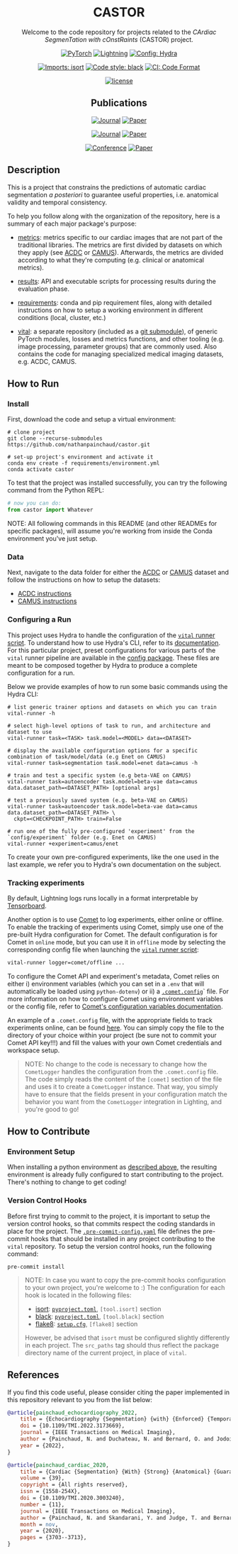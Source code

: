 <div align="center">

# CASTOR

Welcome to the code repository for projects related to the *CArdiac SegmenTation with cOnstRaints* (CASTOR) project.

<a href="https://pytorch.org/get-started/locally/"><img alt="PyTorch" src="https://img.shields.io/badge/PyTorch-ee4c2c?logo=pytorch&logoColor=white"></a>
<a href="https://pytorchlightning.ai/"><img alt="Lightning" src="https://img.shields.io/badge/-Lightning-792ee5?logo=pytorchlightning&logoColor=white"></a>
<a href="https://hydra.cc/"><img alt="Config: Hydra" src="https://img.shields.io/badge/Config-Hydra-89b8cd"></a>

[![Imports: isort](https://img.shields.io/badge/%20imports-isort-%231674b1?style=flat&labelColor=ef8336)](https://pycqa.github.io/isort/)
[![Code style: black](https://img.shields.io/badge/code%20style-black-000000.svg)](https://github.com/psf/black)
[![CI: Code Format](https://github.com/nathanpainchaud/castor/actions/workflows/code-format.yml/badge.svg?branch=main)](https://github.com/nathanpainchaud/castor/actions/workflows/code-format.yml?query=branch%3Amain)

[![license](https://img.shields.io/badge/License-Apache%202.0-blue.svg)](https://github.com/nathanpainchaud/castor/blob/dev/LICENSE)

## Publications

[![Journal](http://img.shields.io/badge/IEEE%20TMI-2022-4b44ce.svg)](https://doi.org/10.1109/TMI.2022.3173669)
[![Paper](http://img.shields.io/badge/paper-arxiv.2112.02102-B31B1B.svg)](https://arxiv.org/abs/2112.02102)

[![Journal](http://img.shields.io/badge/IEEE%20TMI-2020-4b44ce.svg)](https://doi.org/10.1109/TMI.2020.3003240)
[![Paper](http://img.shields.io/badge/paper-arxiv.2006.08825-B31B1B.svg)](https://arxiv.org/abs/2006.08825)

[![Conference](http://img.shields.io/badge/MICCAI-2019-4b44ce.svg)](https://doi.org/10.1007/978-3-030-32245-8_70)
[![Paper](http://img.shields.io/badge/paper-arxiv.1907.02865-B31B1B.svg)](https://arxiv.org/abs/1907.02865)

</div>

## Description
This is a project that constrains the predictions of automatic cardiac segmentation *a posteriori* to guarantee useful
properties, i.e. anatomical validity and temporal consistency.

To help you follow along with the organization of the repository, here is a summary of each major package's purpose:

- [metrics](castor/metrics): metrics specific to our cardiac images that are not part of the
traditional libraries. The metrics are first divided by datasets on which they apply (see
[ACDC](castor/metrics/acdc) or [CAMUS](castor/metrics/camus)). Afterwards,
the metrics are divided according to what they're computing (e.g. clinical or anatomical metrics).

- [results](castor/results): API and executable scripts for processing results during the
evaluation phase.

- [requirements](requirements): conda and pip requirement files, along with detailed instructions on how to setup a
working environment in different conditions (local, cluster, etc.)

- [vital](https://github.com/nathanpainchaud/vital/tree/dev/vital): a separate repository (included as a
[git submodule](https://git-scm.com/book/en/v2/Git-Tools-Submodules)), of generic PyTorch modules, losses and metrics
functions, and other tooling (e.g. image processing, parameter groups) that are commonly used. Also contains the code
for managing specialized medical imaging datasets, e.g. ACDC, CAMUS.


## How to Run

### Install
First, download the code and setup a virtual environment:
```shell script
# clone project
git clone --recurse-submodules https://github.com/nathanpainchaud/castor.git

# set-up project's environment and activate it
conda env create -f requirements/environment.yml
conda activate castor
```
To test that the project was installed successfully, you can try the following command from the Python REPL:
```python
# now you can do:
from castor import Whatever
```
NOTE: All following commands in this README (and other READMEs for specific packages), will assume you're working from
inside the Conda environment you've just setup.

### Data
Next, navigate to the data folder for either the
[ACDC](https://github.com/nathanpainchaud/vital/tree/dev/vital/data/acdc) or
[CAMUS](https://github.com/nathanpainchaud/vital/tree/dev/vital/data/camus) dataset and follow the instructions on how
to setup the datasets:
- [ACDC instructions](https://github.com/nathanpainchaud/vital/blob/dev/vital/data/acdc/README.md#dataset-generator)
- [CAMUS instructions](https://github.com/nathanpainchaud/vital/blob/dev/vital/data/camus/README.md#cross-validation)

### Configuring a Run
This project uses Hydra to handle the configuration of the
[`vital` runner script](https://github.com/nathanpainchaud/vital/tree/dev/vital/vital/runner.py). To understand how to
use Hydra's CLI, refer to its [documentation](https://hydra.cc/docs/intro/). For this particular project, preset
configurations for various parts of the `vital` runner pipeline are available in the [config package](castor/config).
These files are meant to be composed together by Hydra to produce a complete configuration for a run.

Below we provide examples of how to run some basic commands using the Hydra CLI:
```shell script
# list generic trainer options and datasets on which you can train
vital-runner -h

# select high-level options of task to run, and architecture and dataset to use
vital-runner task=<TASK> task.model=<MODEL> data=<DATASET>

# display the available configuration options for a specific combination of task/model/data (e.g Enet on CAMUS)
vital-runner task=segmentation task.model=enet data=camus -h

# train and test a specific system (e.g beta-VAE on CAMUS)
vital-runner task=autoencoder task.model=beta-vae data=camus data.dataset_path=<DATASET_PATH> [optional args]

# test a previously saved system (e.g. beta-VAE on CAMUS)
vital-runner task=autoencoder task.model=beta-vae data=camus data.dataset_path=<DATASET_PATH> \
  ckpt=<CHECKPOINT_PATH> train=False

# run one of the fully pre-configured 'experiment' from the `config/experiment` folder (e.g. Enet on CAMUS)
vital-runner +experiment=camus/enet
```

To create your own pre-configured experiments, like the one used in the last example, we refer you to Hydra's own
documentation on the subject.

### Tracking experiments
By default, Lightning logs runs locally in a format interpretable by
[Tensorboard](https://www.tensorflow.org/tensorboard/).

Another option is to use [Comet](https://www.comet.ml/) to log experiments, either online or offline. To enable the
tracking of experiments using Comet, simply use one of the pre-built Hydra configuration for Comet. The default
configuration is for Comet in `online` mode, but you can use it in `offline` mode by selecting the corresponding config
file when launching the [`vital` runner script](https://github.com/nathanpainchaud/vital/tree/dev/vital/vital/runner.py):
```bash
vital-runner logger=comet/offline ...
```
To configure the Comet API and experiment's metadata, Comet relies on either i) environment variables (which you can set
in a `.env` that will automatically be loaded using `python-dotenv`) or ii) a [`.comet.config`](.comet.config)` file. For
more information on how to configure Comet using environment variables or the config file, refer to
[Comet's configuration variables documentation](https://www.comet.ml/docs/python-sdk/advanced/#comet-configuration-variables).

An example of a `.comet.config` file, with the appropriate fields to track experiments online, can be found
[here](.comet.config). You can simply copy the file to the directory of your choice within your project (be sure
not to commit your Comet API key!!!) and fill the values with your own Comet credentials and workspace setup.

> NOTE: No change to the code is necessary to change how the `CometLogger` handles the configuration from the
> `.comet.config` file. The code simply reads the content of the `[comet]` section of the file and uses it to create a
> `CometLogger` instance. That way, you simply have to ensure that the fields present in your configuration match the
> behavior you want from the `CometLogger` integration in Lighting, and you're good to go!

## How to Contribute

### Environment Setup
When installing a python environment as [described above](#install), the resulting environment is already fully
configured to start contributing to the project. There's nothing to change to get coding!

### Version Control Hooks
Before first trying to commit to the project, it is important to setup the version control hooks, so that commits
respect the coding standards in place for the project. The [`.pre-commit-config.yaml`](.pre-commit-config.yaml) file
defines the pre-commit hooks that should be installed in any project contributing to the `vital` repository. To setup
the version control hooks, run the following command:
```shell script
pre-commit install
```

> NOTE: In case you want to copy the pre-commit hooks configuration to your own project, you're welcome to :)
> The configuration for each hook is located in the following files:
> - [isort](https://github.com/timothycrosley/isort): [`pyproject.toml`](./pyproject.toml), `[tool.isort]` section
> - [black](https://github.com/psf/black): [`pyproject.toml`](./pyproject.toml), `[tool.black]` section
> - [flake8](https://gitlab.com/pycqa/flake8): [`setup.cfg`](./setup.cfg), `[flake8]` section
>
> However, be advised that `isort` must be configured slightly differently in each project. The `src_paths` tag
> should thus reflect the package directory name of the current project, in place of `vital`.


## References
If you find this code useful, please consider citing the paper implemented in this repository relevant to you from the
list below:
```bibtex
@article{painchaud_echocardiography_2022,
    title = {Echocardiography {Segmentation} {with} {Enforced} {Temporal} {Consistency}},
    doi = {10.1109/TMI.2022.3173669},
	journal = {IEEE Transactions on Medical Imaging},
	author = {Painchaud, N. and Duchateau, N. and Bernard, O. and Jodoin, P.-M.},
	year = {2022},
}

@article{painchaud_cardiac_2020,
	title = {Cardiac {Segmentation} {With} {Strong} {Anatomical} {Guarantees}},
	volume = {39},
	copyright = {All rights reserved},
	issn = {1558-254X},
	doi = {10.1109/TMI.2020.3003240},
	number = {11},
	journal = {IEEE Transactions on Medical Imaging},
	author = {Painchaud, N. and Skandarani, Y. and Judge, T. and Bernard, O. and Lalande, A. and Jodoin, P.-M.},
	month = nov,
	year = {2020},
	pages = {3703--3713},
}
```
